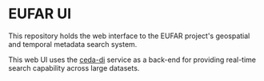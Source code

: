 EUFAR UI
========

This repository holds the web interface to the EUFAR project's geospatial and
temporal metadata search system.

This web UI uses the [ceda-di](https://github.com/cedadev/ceda-di) service
as a back-end for providing real-time search capability across large datasets.
